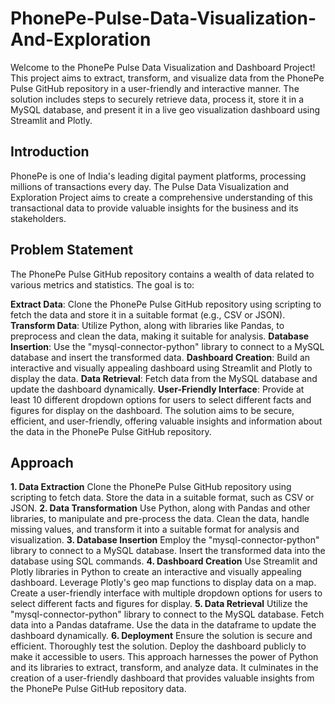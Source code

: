 # PhonePe-Pulse-Data-Visualization-And-Exploration
Welcome to the PhonePe Pulse Data Visualization and Dashboard Project! This project aims to extract, transform, and visualize data from the PhonePe Pulse GitHub repository in a user-friendly and interactive manner. The solution includes steps to securely retrieve data, process it, store it in a MySQL database, and present it in a live geo visualization dashboard using Streamlit and Plotly.

## Introduction
PhonePe is one of India's leading digital payment platforms, processing millions of transactions every day. The Pulse Data Visualization and Exploration Project aims to create a comprehensive understanding of this transactional data to provide valuable insights for the business and its stakeholders.

## Problem Statement
The PhonePe Pulse GitHub repository contains a wealth of data related to various metrics and statistics. The goal is to:

**Extract Data**: Clone the PhonePe Pulse GitHub repository using scripting to fetch the data and store it in a suitable format (e.g., CSV or JSON).
**Transform Data**: Utilize Python, along with libraries like Pandas, to preprocess and clean the data, making it suitable for analysis.
**Database Insertion**: Use the "mysql-connector-python" library to connect to a MySQL database and insert the transformed data.
**Dashboard Creation**: Build an interactive and visually appealing dashboard using Streamlit and Plotly to display the data.
**Data Retrieval**: Fetch data from the MySQL database and update the dashboard dynamically.
**User-Friendly Interface**: Provide at least 10 different dropdown options for users to select different facts and figures for display on the dashboard.
The solution aims to be secure, efficient, and user-friendly, offering valuable insights and information about the data in the PhonePe Pulse GitHub repository.

## Approach
**1. Data Extraction**
Clone the PhonePe Pulse GitHub repository using scripting to fetch data.
Store the data in a suitable format, such as CSV or JSON.
**2. Data Transformation**
Use Python, along with Pandas and other libraries, to manipulate and pre-process the data.
Clean the data, handle missing values, and transform it into a suitable format for analysis and visualization.
**3. Database Insertion**
Employ the "mysql-connector-python" library to connect to a MySQL database.
Insert the transformed data into the database using SQL commands.
**4. Dashboard Creation**
Use Streamlit and Plotly libraries in Python to create an interactive and visually appealing dashboard.
Leverage Plotly's geo map functions to display data on a map.
Create a user-friendly interface with multiple dropdown options for users to select different facts and figures for display.
**5. Data Retrieval**
Utilize the "mysql-connector-python" library to connect to the MySQL database.
Fetch data into a Pandas dataframe.
Use the data in the dataframe to update the dashboard dynamically.
**6. Deployment**
Ensure the solution is secure and efficient.
Thoroughly test the solution.
Deploy the dashboard publicly to make it accessible to users.
This approach harnesses the power of Python and its libraries to extract, transform, and analyze data. It culminates in the creation of a user-friendly dashboard that provides valuable insights from the PhonePe Pulse GitHub repository data.





